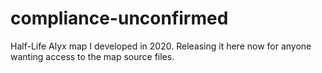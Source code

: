# compliance-unconfirmed
Half-Life Alyx map I developed in 2020. Releasing it here now for anyone wanting access to the map source files.
